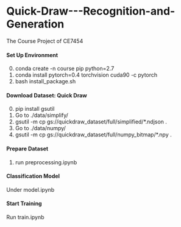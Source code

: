 # Quick-Draw---Recognition-and-Generation
The Course Project of  CE7454

#### Set Up Environment
0. conda create -n course pip python=2.7
1. conda install pytorch=0.4 torchvision cuda90 -c pytorch 
2. bash install_package.sh

#### Download Dataset: Quick Draw
0. pip install gsutil
1. Go to ./data/simplify/ 
2. gsutil -m cp gs://quickdraw_dataset/full/simplified/*.ndjson .
3. Go to ./data/numpy/
4. gsutil -m cp gs://quickdraw_dataset/full/numpy_bitmap/*.npy .

#### Prepare Dataset
1. run preprocessing.ipynb

#### Classification Model
Under model.ipynb

#### Start Training
Run train.ipynb
